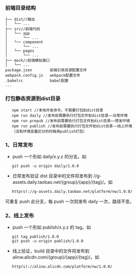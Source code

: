 ### 前端目录结构

    ├── dist//输出
    │   └── ...
    ├── src//前端代码
    │   └── app
    │       └── ...
    │   └── component
    │       └── ...
    │   └── pages
    │       └── ...
    ├── mock//前端模拟接口
    │   └── ...
    package.json        前端引用资源配置文件
    webpack.config.js   webpack配置文件
    .babelrc            babel配置
    ...

### 打包静态资源到dist目录

```
   npm start //本地开发命令，不需要打包到dist目录
   npm run daily //发布前需要执行打包文件到dist目录——日常环境
   npm run prepub //发布前需要执行打包文件到dist目录——预发环境
   npm run publish //发布前需要执行打包文件到dist目录——线上环境
   （没有环境变量区分的时候用publish打包）
```

### 1、日常发布
* push 一个形如 daily/x.y.z 的分支。如

```
   git push -u origin daily/1.0.0
```

* 日常发布验证
  dist 目录中的文件将发布到 //g-assets.daily.taobao.net/{group}/{app}/{tag}/。如

```
   http(s)://g-assets.daily.taobao.net/platform/nw/1.0.0/
```

可重复 push 此分支，每 push 一次则发布 daily 一次，路径不变。

### 2、线上发布
* push 一个形如 publish/x.y.z 的 tag。如

```
   git tag publish/1.0.0
   git push -u origin publish/1.0.0
```

* 线上验证，build 目录中的文件将发布到 alinw.alicdn.com/{group}/{app}/{tag}/。如

```
   http(s)://alinw.alicdn.com/platform/nw/1.0.0/
```